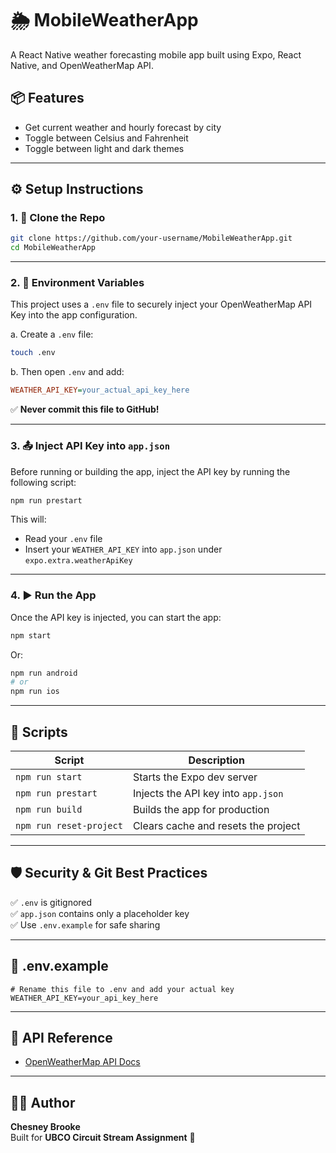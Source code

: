 # 🌦️ MobileWeatherApp

A React Native weather forecasting mobile app built using Expo, React Native, and OpenWeatherMap API.

## 📦 Features

- Get current weather and hourly forecast by city
- Toggle between Celsius and Fahrenheit
- Toggle between light and dark themes

---

## ⚙️ Setup Instructions

### 1. 📁 Clone the Repo

```bash
git clone https://github.com/your-username/MobileWeatherApp.git
cd MobileWeatherApp
```
---

### 2. 🔐 Environment Variables

This project uses a `.env` file to securely inject your OpenWeatherMap API Key into the app configuration.

a. Create a `.env` file:

```bash
touch .env
```

b. Then open `.env` and add:

```ini
WEATHER_API_KEY=your_actual_api_key_here
```

✅ **Never commit this file to GitHub!**


---

### 3. 📤 Inject API Key into `app.json`

Before running or building the app, inject the API key by running the following script:

```bash
npm run prestart
```

This will:

- Read your `.env` file
- Insert your `WEATHER_API_KEY` into `app.json` under `expo.extra.weatherApiKey`

---

### 4. ▶️ Run the App

Once the API key is injected, you can start the app:

```bash
npm start
```

Or:

```bash
npm run android
# or
npm run ios
```

---

## 📁 Scripts

| Script               | Description                            |
|----------------------|----------------------------------------|
| `npm run start`      | Starts the Expo dev server             |
| `npm run prestart`   | Injects the API key into `app.json`    |
| `npm run build`      | Builds the app for production          |
| `npm run reset-project` | Clears cache and resets the project |

---

## 🛡️ Security & Git Best Practices

✅ `.env` is gitignored  
✅ `app.json` contains only a placeholder key  
✅ Use `.env.example` for safe sharing

---

## 📄 .env.example

```env
# Rename this file to .env and add your actual key
WEATHER_API_KEY=your_api_key_here
```

---

## 🔗 API Reference

- [OpenWeatherMap API Docs](https://openweathermap.org/api)

---

## 🧑‍💻 Author

**Chesney Brooke**  
Built for **UBCO Circuit Stream Assignment** 🚀